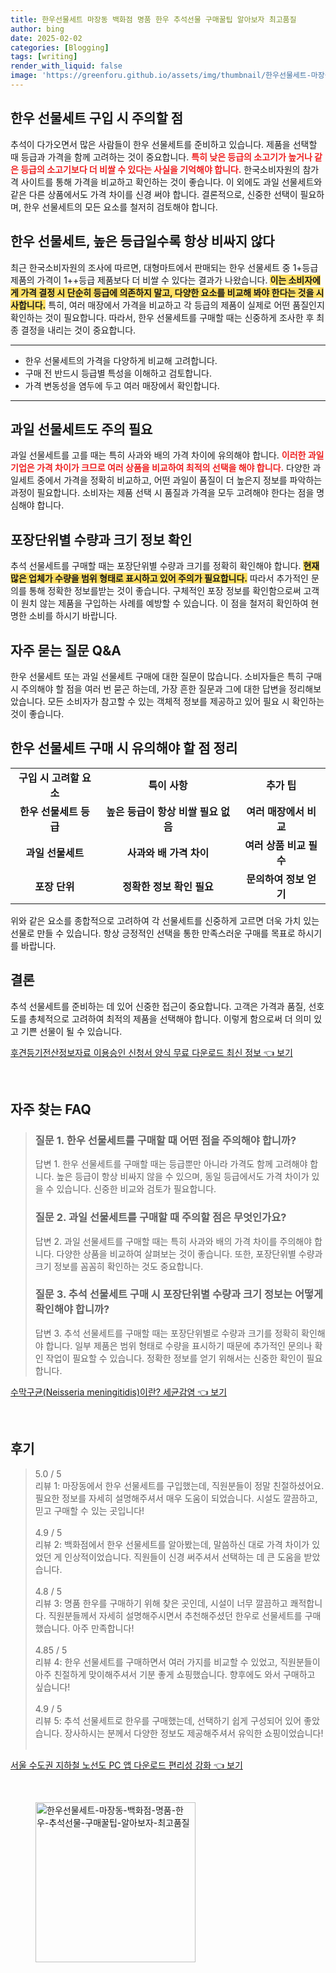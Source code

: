 ```yaml
---
title: 한우선물세트 마장동 백화점 명품 한우 추석선물 구매꿀팁 알아보자 최고품질
author: bing
date: 2025-02-02
categories: [Blogging]
tags: [writing]
render_with_liquid: false
image: 'https://greenforu.github.io/assets/img/thumbnail/한우선물세트-마장동-백화점-명품-한우-추석선물-구매꿀팁-알아보자-최고품질.webp'
---
```



<h2 id='한우_선물세트_구입_주의사항'>한우 선물세트 구입 시 주의할 점</h2>

<p>추석이 다가오면서 많은 사람들이 한우 선물세트를 준비하고 있습니다. 제품을 선택할 때 등급과 가격을 함께 고려하는 것이 중요합니다. <b><span style="color: #ee2323;">특히 낮은 등급의 소고기가 높거나 같은 등급의 소고기보다 더 비쌀 수 있다는 사실을 기억해야 합니다.</span></b> 한국소비자원의 참가격 사이트를 통해 가격을 비교하고 확인하는 것이 좋습니다. 이 외에도 과일 선물세트와 같은 다른 상품에서도 가격 차이를 신경 써야 합니다. 결론적으로, 신중한 선택이 필요하며, 한우 선물세트의 모든 요소를 철저히 검토해야 합니다.</p>

<h2 id='한우_선물세트_등급과_가격_비교'>한우 선물세트, 높은 등급일수록 항상 비싸지 않다</h2>

<p>최근 한국소비자원의 조사에 따르면, 대형마트에서 판매되는 한우 선물세트 중 1+등급 제품의 가격이 1++등급 제품보다 더 비쌀 수 있다는 결과가 나왔습니다. <b><span style="background-color: #ffe066;">이는 소비자에게 가격 결정 시 단순히 등급에 의존하지 말고, 다양한 요소를 비교해 봐야 한다는 것을 시사합니다.</span></b> 특히, 여러 매장에서 가격을 비교하고 각 등급의 제품이 실제로 어떤 품질인지 확인하는 것이 필요합니다. 따라서, 한우 선물세트를 구매할 때는 신중하게 조사한 후 최종 결정을 내리는 것이 중요합니다.</p>

<hr />

<ul>
    <li>한우 선물세트의 가격을 다양하게 비교해 고려합니다.</li>
    <li>구매 전 반드시 등급별 특성을 이해하고 검토합니다.</li>
    <li>가격 변동성을 염두에 두고 여러 매장에서 확인합니다.</li>
</ul>

<hr />

<h2 id='과일_선물세트_구입_유의점'>과일 선물세트도 주의 필요</h2>

<p>과일 선물세트를 고를 때는 특히 사과와 배의 가격 차이에 유의해야 합니다. <b><span style="color: #ee2323;">이러한 과일 기업은 가격 차이가 크므로 여러 상품을 비교하여 최적의 선택을 해야 합니다.</span></b> 다양한 과일세트 중에서 가격을 정확히 비교하고, 어떤 과일이 품질이 더 높은지 정보를 파악하는 과정이 필요합니다. 소비자는 제품 선택 시 품질과 가격을 모두 고려해야 한다는 점을 명심해야 합니다.</p>

<h2 id='포장단위별_정보_확인'>포장단위별 수량과 크기 정보 확인</h2>

<p>추석 선물세트를 구매할 때는 포장단위별 수량과 크기를 정확히 확인해야 합니다. <b><span style="background-color: #ffe066;">현재 많은 업체가 수량을 범위 형태로 표시하고 있어 주의가 필요합니다.</span></b> 따라서 추가적인 문의를 통해 정확한 정보를받는 것이 좋습니다. 구체적인 포장 정보를 확인함으로써 고객이 원치 않는 제품을 구입하는 사례를 예방할 수 있습니다. 이 점을 철저히 확인하여 현명한 소비를 하시기 바랍니다.</p>

<h2 id='자주_묻는_질문'>자주 묻는 질문 Q&A</h2>

<p>한우 선물세트 또는 과일 선물세트 구매에 대한 질문이 많습니다. 소비자들은 특히 구매 시 주의해야 할 점을 여러 번 묻곤 하는데, 가장 흔한 질문과 그에 대한 답변을 정리해보았습니다. 모든 소비자가 참고할 수 있는 객체적 정보를 제공하고 있어 필요 시 확인하는 것이 좋습니다.</p>

<h2 id='한우_선물세트_구입_주의사항_정리'>한우 선물세트 구매 시 유의해야 할 점 정리</h2>

<table>
    <tr>
        <td style="text-align: center; height: 17px;"><b>구입 시 고려할 요소</b></td>
        <td style="text-align: center; height: 17px;"><b>특이 사항</b></td>
        <td style="text-align: center; height: 17px;"><b>추가 팁</b></td>
    </tr>
    <tr>
        <td style="text-align: center; height: 17px;"><b>한우 선물세트 등급</b></td>
        <td style="text-align: center; height: 17px;"><b>높은 등급이 항상 비쌀 필요 없음</b></td>
        <td style="text-align: center; height: 17px;"><b>여러 매장에서 비교</b></td>
    </tr>
    <tr>
        <td style="text-align: center; height: 17px;"><b>과일 선물세트</b></td>
        <td style="text-align: center; height: 17px;"><b>사과와 배 가격 차이</b></td>
        <td style="text-align: center; height: 17px;"><b>여러 상품 비교 필수</b></td>
    </tr>
    <tr>
        <td style="text-align: center; height: 17px;"><b>포장 단위</b></td>
        <td style="text-align: center; height: 17px;"><b>정확한 정보 확인 필요</b></td>
        <td style="text-align: center; height: 17px;"><b>문의하여 정보 얻기</b></td>
    </tr>
</table>

<p>위와 같은 요소를 종합적으로 고려하여 각 선물세트를 신중하게 고르면 더욱 가치 있는 선물로 만들 수 있습니다. 항상 긍정적인 선택을 통한 만족스러운 구매를 목표로 하시기를 바랍니다.</p>

<h2 id='결론'>결론</h2>

<p>추석 선물세트를 준비하는 데 있어 신중한 접근이 중요합니다. 고객은 가격과 품질, 선호도를 총체적으로 고려하여 최적의 제품을 선택해야 합니다. 이렇게 함으로써 더 의미 있고 기쁜 선물이 될 수 있습니다.</p>


<p><a class="click-button" title="후견등기전산정보자료 이용승인 신청서 양식 무료 다운로드 최신 정보" href="https://greenforu.github.io/posts/%ED%9B%84%EA%B2%AC%EB%93%B1%EA%B8%B0%EC%A0%84%EC%82%B0%EC%A0%95%EB%B3%B4%EC%9E%90%EB%A3%8C-%EC%9D%B4%EC%9A%A9%EC%8A%B9%EC%9D%B8-%EC%8B%A0%EC%B2%AD%EC%84%9C-%EC%96%91%EC%8B%9D-%EB%AC%B4%EB%A3%8C-%EB%8B%A4%EC%9A%B4%EB%A1%9C%EB%93%9C-%EC%B5%9C%EC%8B%A0-%EC%A0%95%EB%B3%B4/" rel="dofollow">후견등기전산정보자료 이용승인 신청서 양식 무료 다운로드 최신 정보 👈 보기</a></p><br>
<h2 id='자주_찾는_FAQ'>자주 찾는 FAQ</h2>
<div itemscope="" itemtype="https://schema.org/FAQPage"> 
<blockquote> 
<div itemscope="" itemprop="mainEntity" itemtype="https://schema.org/Question"> 
<h3 itemprop="name">질문 1. 한우 선물세트를 구매할 때 어떤 점을 주의해야 합니까?</h3> 
<div itemscope="" itemprop="acceptedAnswer" itemtype="https://schema.org/Answer"> 
<span itemprop="text"> 
<p>답변 1. 한우 선물세트를 구매할 때는 등급뿐만 아니라 가격도 함께 고려해야 합니다. 높은 등급이 항상 비싸지 않을 수 있으며, 동일 등급에서도 가격 차이가 있을 수 있습니다. 신중한 비교와 검토가 필요합니다.</p> 
</span> 
</div> 
</div> 

<div itemscope="" itemprop="mainEntity" itemtype="https://schema.org/Question"> 
<h3 itemprop="name">질문 2. 과일 선물세트를 구매할 때 주의할 점은 무엇인가요?</h3> 
<div itemscope="" itemprop="acceptedAnswer" itemtype="https://schema.org/Answer"> 
<span itemprop="text"> 
<p>답변 2. 과일 선물세트를 구매할 때는 특히 사과와 배의 가격 차이를 주의해야 합니다. 다양한 상품을 비교하여 살펴보는 것이 좋습니다. 또한, 포장단위별 수량과 크기 정보를 꼼꼼히 확인하는 것도 중요합니다.</p> 
</span> 
</div> 
</div> 

<div itemscope="" itemprop="mainEntity" itemtype="https://schema.org/Question"> 
<h3 itemprop="name">질문 3. 추석 선물세트 구매 시 포장단위별 수량과 크기 정보는 어떻게 확인해야 합니까?</h3> 
<div itemscope="" itemprop="acceptedAnswer" itemtype="https://schema.org/Answer"> 
<span itemprop="text"> 
<p>답변 3. 추석 선물세트를 구매할 때는 포장단위별로 수량과 크기를 정확히 확인해야 합니다. 일부 제품은 범위 형태로 수량을 표시하기 때문에 추가적인 문의나 확인 작업이 필요할 수 있습니다. 정확한 정보를 얻기 위해서는 신중한 확인이 필요합니다.</p> 
</span> 
</div> 
</div> 
</blockquote> 
</div>
<p><a class="click-button" title="수막구균(Neisseria meningitidis)이란? 세균감염" href="https://greenforu.github.io/posts/%EC%88%98%EB%A7%89%EA%B5%AC%EA%B7%A0(Neisseria-meningitidis)%EC%9D%B4%EB%9E%80-%EC%84%B8%EA%B7%A0%EA%B0%90%EC%97%BC/" rel="dofollow">수막구균(Neisseria meningitidis)이란? 세균감염 👈 보기</a></p><br>
<h2 id='후기'>후기</h2>
<div itemscope itemtype="https://schema.org/Product">
  <blockquote>
  <div itemprop="review" itemscope itemtype="https://schema.org/Review">
      <div itemprop="reviewRating" itemscope itemtype="https://schema.org/Rating"> <span itemprop="ratingValue">5.0</span> / <span itemprop="bestRating">5</span> </div>
      <span itemprop="reviewBody">리뷰 1: 마장동에서 한우 선물세트를 구입했는데, 직원분들이 정말 친절하셨어요. 필요한 정보를 자세히 설명해주셔서 매우 도움이 되었습니다. 시설도 깔끔하고, 믿고 구매할 수 있는 곳입니다!</span>
  </div>
  <br>
  <div itemprop="review" itemscope itemtype="https://schema.org/Review">
      <div itemprop="reviewRating" itemscope itemtype="https://schema.org/Rating"> <span itemprop="ratingValue">4.9</span> / <span itemprop="bestRating">5</span> </div>
      <span itemprop="reviewBody">리뷰 2: 백화점에서 한우 선물세트를 알아봤는데, 말씀하신 대로 가격 차이가 있었던 게 인상적이었습니다. 직원들이 신경 써주셔서 선택하는 데 큰 도움을 받았습니다.</span>
  </div>
  <br>
  <div itemprop="review" itemscope itemtype="https://schema.org/Review">
      <div itemprop="reviewRating" itemscope itemtype="https://schema.org/Rating"> <span itemprop="ratingValue">4.8</span> / <span itemprop="bestRating">5</span> </div>
      <span itemprop="reviewBody">리뷰 3: 명품 한우를 구매하기 위해 찾은 곳인데, 시설이 너무 깔끔하고 쾌적합니다. 직원분들께서 자세히 설명해주시면서 추천해주셨던 한우로 선물세트를 구매했습니다. 아주 만족합니다!</span>
  </div>
  <br>
  <div itemprop="review" itemscope itemtype="https://schema.org/Review">
      <div itemprop="reviewRating" itemscope itemtype="https://schema.org/Rating"> <span itemprop="ratingValue">4.85</span> / <span itemprop="bestRating">5</span> </div>
      <span itemprop="reviewBody">리뷰 4: 한우 선물세트를 구매하면서 여러 가지를 비교할 수 있었고, 직원분들이 아주 친절하게 맞이해주셔서 기분 좋게 쇼핑했습니다. 향후에도 와서 구매하고 싶습니다!</span>
  </div>
  <br>
  <div itemprop="review" itemscope itemtype="https://schema.org/Review">
      <div itemprop="reviewRating" itemscope itemtype="https://schema.org/Rating"> <span itemprop="ratingValue">4.9</span> / <span itemprop="bestRating">5</span> </div>
      <span itemprop="reviewBody">리뷰 5: 추석 선물세트로 한우를 구매했는데, 선택하기 쉽게 구성되어 있어 좋았습니다. 장사하시는 분께서 다양한 정보도 제공해주셔서 유익한 쇼핑이었습니다!</span>
  </div>
  <br>
  </blockquote>
</div>
<p><a class="click-button" title="서울 수도권 지하철 노선도 PC 앱 다운로드 편리성 강화" href="https://greenforu.github.io/posts/%EC%84%9C%EC%9A%B8-%EC%88%98%EB%8F%84%EA%B6%8C-%EC%A7%80%ED%95%98%EC%B2%A0-%EB%85%B8%EC%84%A0%EB%8F%84-PC-%EC%95%B1-%EB%8B%A4%EC%9A%B4%EB%A1%9C%EB%93%9C-%ED%8E%B8%EB%A6%AC%EC%84%B1-%EA%B0%95%ED%99%94/" rel="dofollow">서울 수도권 지하철 노선도 PC 앱 다운로드 편리성 강화 👈 보기</a></p><br>
<figure class="image"><img src="https://greenforu.github.io/assets/img/thumbnail/한우선물세트-마장동-백화점-명품-한우-추석선물-구매꿀팁-알아보자-최고품질.webp" alt="한우선물세트-마장동-백화점-명품-한우-추석선물-구매꿀팁-알아보자-최고품질" width="256" height="256"></figure>